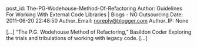 post_id: The-PG-Wodehouse-Method-Of-Refactoring
Author: Guidelines For Working With External Code Libraries | Blogs - NG Outsourcing
Date: 2011-06-20 22:48:50
Author_Email: noreply@blogger.com
Author_IP: None

[...] “The P.G. Wodehouse Method of Refactoring,” Basildon Coder Exploring the trials and tribulations of working with legacy code. [...]
